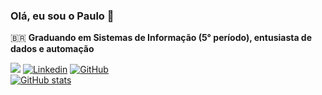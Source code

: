 <h3>Olá, eu sou o Paulo 👋</h3>



🇧🇷 <strong>Graduando em Sistemas de Informação (5° período), entusiasta de dados e automação</strong><br>
  
![](https://komarev.com/ghpvc/?username=toledopaulo)
[![Linkedin](https://img.shields.io/badge/-toledopaulo-blue?style=flat-square&logo=Linkedin&logoColor=white&link=https://www.linkedin.com/in/paulo-toledo-578a0a212/)](https://www.linkedin.com/in/paulo-toledo-578a0a212/)
[![GitHub](https://img.shields.io/github/followers/toledopaulo?label=follow&style=social)](https://github.com/toledopaulo)
<br>
[![GitHub stats](https://github-readme-stats.vercel.app/api?username=toledopaulo&theme=dark)](https://github.com/toledopaulo/)
<br>
